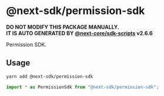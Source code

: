 # @next-sdk/permission-sdk

**DO NOT MODIFY THIS PACKAGE MANUALLY.**  
**IT IS AUTO GENERATED BY [@next-core/sdk-scripts] v2.6.6**

Permission SDK.

## Usage

```bash
yarn add @next-sdk/permission-sdk
```

```ts
import * as PermissionSdk from "@next-sdk/permission-sdk";
```

[@next-core/sdk-scripts]: https://github.com/easyops-cn/next-core/tree/master/packages/sdk-scripts
